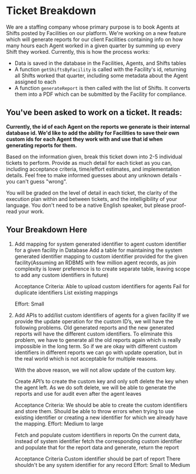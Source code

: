 # Ticket Breakdown
We are a staffing company whose primary purpose is to book Agents at Shifts posted by Facilities on our platform. We're working on a new feature which will generate reports for our client Facilities containing info on how many hours each Agent worked in a given quarter by summing up every Shift they worked. Currently, this is how the process works:

- Data is saved in the database in the Facilities, Agents, and Shifts tables
- A function `getShiftsByFacility` is called with the Facility's id, returning all Shifts worked that quarter, including some metadata about the Agent assigned to each
- A function `generateReport` is then called with the list of Shifts. It converts them into a PDF which can be submitted by the Facility for compliance.

## You've been asked to work on a ticket. It reads:

**Currently, the id of each Agent on the reports we generate is their internal database id. We'd like to add the ability for Facilities to save their own custom ids for each Agent they work with and use that id when generating reports for them.**


Based on the information given, break this ticket down into 2-5 individual tickets to perform. Provide as much detail for each ticket as you can, including acceptance criteria, time/effort estimates, and implementation details. Feel free to make informed guesses about any unknown details - you can't guess "wrong".


You will be graded on the level of detail in each ticket, the clarity of the execution plan within and between tickets, and the intelligibility of your language. You don't need to be a native English speaker, but please proof-read your work.

## Your Breakdown Here

1) Add mapping for system generated identifier to agent custom identifier for a given facility in Database
    Add a table for maintaining the system generated identifier mapping to custom identifier provided for the given facility(Assuming an RDBMS with few million agent records, as join complexity is lower preference is to create separate table, leaving scope to add any custom identifiers in future)

    Acceptance Criteria:
      Able to upload custom identifiers for agents
      Fail for duplicate identifiers
      List existing mappings 

    Effort: Small

2) Add APIs to add/list custom identifiers of agents for a given facility
    If we provide the update operation for the custom ID’s, we will have the following problems.
      Old generated reports and the new generated reports will have the different custom identifiers. To eliminate this problem, we have to generate all the old reports again which is really impossible in the long term. So if we are okay with different custom identifiers in different reports we can go with update operation, but in the real world which is not acceptable for multiple reasons.

    With the above reason, we will not allow update of the custom key.

    Create API’s to create the custom key and only soft delete the key when the agent left. As we do soft delete, we will be able to generate the reports and use for audit even after the agent leaves
      
    Acceptance Criteria:
      We should be able to create the custom identifiers and store them.
      Should be able to throw errors when trying to use existing identifier or creating a new identifier for which we already have the mapping.
    Effort: Medium to large



    Fetch and populate custom identifiers in reports 
      On the current data, instead of system identifier fetch the corresponding custom identifier and populate that for the report data and generate, return the report

    Acceptance Criteria
      Custom identifier should be part of report
      There shouldn't be any system identifier for any record
    Effort: Small to Medium
